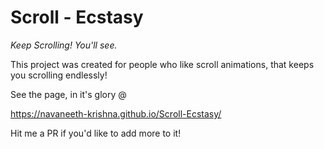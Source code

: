<h1>Scroll - Ecstasy </h1> 
<em>Keep Scrolling! You'll see.</em>

This project was created for people who like scroll animations, that keeps you scrolling endlessly!

See the page, in it's glory @ 

https://navaneeth-krishna.github.io/Scroll-Ecstasy/

Hit me a PR if you'd like to add more to it!
